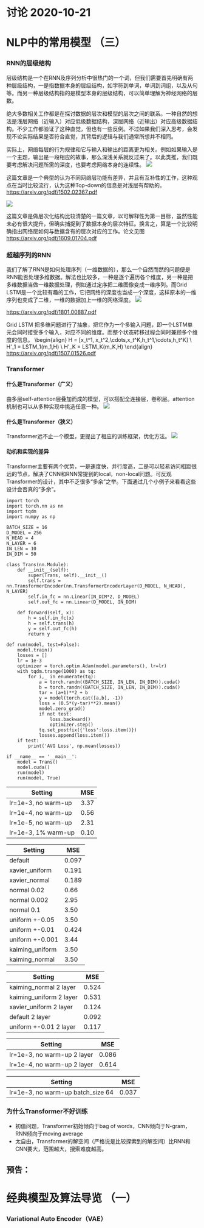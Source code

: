 讨论 2020-10-21
=

# NLP中的常用模型 （三）
### RNN的层级结构
层级结构是一个在RNN及序列分析中很热门的一个词，但我们需要首先明确有两种层级结构，一是指数据本身的层级结构，如字符到单词，单词到词组，以及从句等。而另一种层级结构指的是模型本身的层级结构，可以简单理解为神经网络的层数。

绝大多数相关工作都是在探讨数据的层次和模型的层次之间的联系。一种自然的想法是浅层网络（近输入）对应低级数据结构，深层网络（近输出）对应高级数据结构。不少工作都验证了这种直觉，但也有一些反例。不过如果我们深入思考，会发现不论实际结果是否符合直觉，其背后的逻辑与我们通常所想并不相同。

实际上，网络每层的行为规律和它与输入和输出的距离更为相关。例如如果输入是一个主题，输出是一段相应的故事，那么深浅关系就反过来了。以此类推，我们既要考虑解决问题所需的深度，也要考虑网络本身的连续性。
![](https://i.imgur.com/e0zzxHq.png)

这篇文章是一个典型的认为不同网络层功能有差异，并且有互补性的工作，这种观点在当时比较流行，认为这种Top-down的信息是对浅层有帮助的。
https://arxiv.org/pdf/1502.02367.pdf

![](https://i.imgur.com/lwHpVv8.png)

这篇文章是做层次化结构比较清楚的一篇文章，以可解释性为第一目标，虽然性能未必有很大提升，但确实捕捉到了数据本身的层次特征。换言之，算是一个比较明确指出网络层如何与数据含有的层次对应的工作。论文见图
https://arxiv.org/pdf/1609.01704.pdf

### 超越序列的RNN
我们了解了RNN是如何处理序列（一维数据的），那么一个自然而然的问题便是RNN能否处理多维数据。解法也比较多，一种是逐个遍历各个维度，另一种是把多维数据当做一维数据处理，例如通过定序把二维图像变成一维序列。而Grid LSTM是一个比较有趣的工作，它把网络的深度也当成一个深度，这样原本的一维序列也变成了二维，一维的数据加上一维的网络深度。
![](https://i.imgur.com/enWKKUZ.png)

https://arxiv.org/pdf/1801.00887.pdf

Grid LSTM 把多维问题进行了抽象，把它作为一个多输入问题，即一个LSTM单元会同时接受多个输入，对应不同的维度。而整个状态转移过程会同时兼顾多个维度的信息。
\begin{align}
H = [x_t^1, x_t^2,\cdots,x_t^K,h_t^1,\cdots,h_t^K] \\
H'_1 = LSTM_1(m_1,H) \\
H'_K = LSTM_K(m_K,H)
\end{align}
https://arxiv.org/pdf/1507.01526.pdf

### Transformer

#### 什么是Transformer（广义）
由多层self-attention层叠加而成的模型，可以搭配全连接层，卷积层。attention机制也可以从多种实现中挑选任意一种。
![](https://i.imgur.com/vnMGY4L.png)

#### 什么是Transformer（狭义）
Transformer远不止一个模型，更提出了相应的训练框架，优化方法。
![](https://i.imgur.com/E4Gg1eB.png)


#### 动机和实现的差异
Transformer主要有两个优势，一是速度快，并行度高，二是可以轻易访问相距很远的节点，解决了CNN和RNN常提到的local，non-local问题。可反观Transformer的设计，其中不乏很多“多余”之举。下面通过几个小例子来看看这些设计会否真的“多余”。
```python=
import torch
import torch.nn as nn
import tqdm
import numpy as np

BATCH_SIZE = 16
D_MODEL = 256
N_HEAD = 4
N_LAYER = 6
IN_LEN = 10
IN_DIM = 50

class Trans(nn.Module):
    def __init__(self):
        super(Trans, self).__init__()
        self.trans = nn.TransformerEncoder(nn.TransformerEncoderLayer(D_MODEL, N_HEAD), N_LAYER)
        self.in_fc = nn.Linear(IN_DIM*2, D_MODEL)
        self.out_fc = nn.Linear(D_MODEL, IN_DIM)

    def forward(self, x):
        h = self.in_fc(x)
        h = self.trans(h)
        y = self.out_fc(h)
        return y

def run(model, test=False):
    model.train()
    losses = []
    lr = 1e-3
    optimizer = torch.optim.Adam(model.parameters(), lr=lr)
    with tqdm.trange(1000) as tq:
        for i,_ in enumerate(tq):
            a = torch.randn((BATCH_SIZE, IN_LEN, IN_DIM)).cuda()
            b = torch.randn((BATCH_SIZE, IN_LEN, IN_DIM)).cuda()
            tar = (a+1)**2 + b
            y = model(torch.cat([a,b], -1))
            loss = (0.5*(y-tar)**2).mean()
            model.zero_grad()
            if not test:
                loss.backward()
                optimizer.step()
            tq.set_postfix({'loss':loss.item()})
            losses.append(loss.item())
    if test:
        print('AVG Loss', np.mean(losses))

if __name__ == '__main__':
    model = Trans()
    model.cuda()
    run(model)
    run(model, True)

```


|Setting|MSE|
|-|-|
|lr=1e-3, no warm-up| 3.37|
|lr=1e-4, no warm-up| 0.56|
|lr=1e-5, no warm-up| 2.31|
|lr=1e-3, 1% warm-up| 0.10|

|Setting|MSE|
|-|-|
|default| 0.097|
|xavier_uniform| 0.191|
|xavier_normal| 0.189|
|normal 0.02| 0.66|
|normal 0.002| 2.95|
|normal 0.1| 3.50|
|uniform +-0.05| 3.50|
|uniform +-0.01| 0.424|
|uniform +-0.001| 3.44|
|kaiming_uniform| 3.50|
|kaiming_normal| 3.50|


|Setting|MSE|
|-|-|
|kaiming_normal 2 layer| 0.524|
|kaiming_uniform 2 layer| 0.531|
|xavier_uniform 2 layer| 0.124|
|default 2 layer| 0.092|
|uniform +-0.01 2 layer| 0.117|

|Setting|MSE|
|-|-|
|lr=1e-3, no warm-up 2 layer| 0.086|
|lr=1e-4, no warm-up 2 layer | 0.614|

|Setting|MSE|
|-|-|
|lr=1e-3, no warm-up batch_size 64| 0.037|

### 为什么Transformer不好训练

- 初值问题，Transformer初始倾向于bag of words，CNN倾向于N-gram，RNN倾向于moving average
- 太自由，Transformer的解空间（严格说是比较探索到的解空间）比RNN和CNN要大，范围越大，搜索难度越高。
## 预告：
# 经典模型及算法导览 （一）
### Variational Auto Encoder（VAE）
